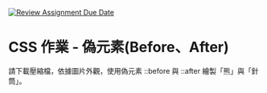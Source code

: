[![Review Assignment Due Date](https://classroom.github.com/assets/deadline-readme-button-22041afd0340ce965d47ae6ef1cefeee28c7c493a6346c4f15d667ab976d596c.svg)](https://classroom.github.com/a/JqoUwJXx)
# CSS 作業 - 偽元素(Before、After)

請下載壓縮檔，依據圖片外觀，使用偽元素 ::before 與 ::after 繪製「熊」與「針筒」。
